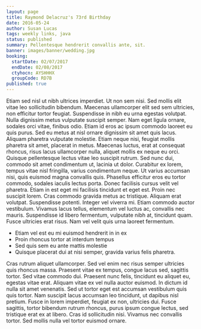```yaml
---
layout: page
title: Raymond Delacruz's 73rd Birthday
date: 2016-05-24
author: Susan Lucas
tags: weekly links, java
status: published
summary: Pellentesque hendrerit convallis ante, sit.
banner: images/banner/wedding.jpg
booking:
  startDate: 02/07/2017
  endDate: 02/08/2017
  ctyhocn: AYSHHHX
  groupCode: RD7B
published: true
---
```

Etiam sed nisl ut nibh ultrices imperdiet. Ut non sem nisi. Sed mollis elit vitae leo sollicitudin bibendum. Maecenas ullamcorper elit sed sem ultricies, non efficitur tortor feugiat. Suspendisse in nibh eu urna egestas volutpat. Nulla dignissim metus vulputate suscipit semper. Nam eget ligula ornare, sodales orci vitae, finibus odio. Etiam id eros ac ipsum commodo laoreet eu quis purus. Sed eu metus at nisl ornare dignissim sit amet quis lacus. Aliquam pharetra vulputate molestie. Etiam neque nisi, feugiat mollis pharetra sit amet, placerat in metus. Maecenas luctus, erat at consequat rhoncus, risus lacus ullamcorper nulla, aliquet mollis ex neque eu orci. Quisque pellentesque lectus vitae leo suscipit rutrum. Sed nunc dui, commodo sit amet condimentum ut, lacinia ut dolor. Curabitur ex lorem, tempus vitae nisl fringilla, varius condimentum neque. Ut varius accumsan nisi, quis euismod magna convallis quis.
Phasellus efficitur eros eu tortor commodo, sodales iaculis lectus porta. Donec facilisis cursus velit vel pharetra. Etiam in est eget mi facilisis tincidunt et eget est. Proin nec suscipit lorem. Cras commodo gravida metus ac tristique. Aliquam erat volutpat. Suspendisse potenti. Integer vel viverra mi. Etiam commodo auctor vestibulum. Vivamus lacus tellus, elementum vel luctus ac, convallis nec mauris. Suspendisse id libero fermentum, vulputate nibh at, tincidunt quam. Fusce ultricies erat risus. Nam vel velit quis urna laoreet fermentum.

* Etiam vel est eu mi euismod hendrerit in in ex
* Proin rhoncus tortor at interdum tempus
* Sed quis sem eu ante mattis molestie
* Quisque placerat dui at nisi semper, gravida varius felis pharetra.

Cras rutrum aliquet ullamcorper. Sed vel enim nec risus semper ultricies quis rhoncus massa. Praesent vitae ex tempus, congue lacus sed, sagittis tortor. Sed vitae commodo dui. Praesent nunc felis, tincidunt eu aliquet eu, egestas vitae erat. Aliquam vitae ex vel nulla auctor euismod. In dictum id nulla sit amet venenatis. Sed ut tortor eget est accumsan vestibulum quis quis tortor. Nam suscipit lacus accumsan leo tincidunt, ut dapibus nisl pretium. Fusce in lorem imperdiet, feugiat ex non, ultricies dui. Fusce sagittis, tortor bibendum rutrum rhoncus, purus ipsum congue lectus, sed tristique erat ex at libero. Cras id sollicitudin nisi. Vivamus nec convallis tortor. Sed mollis nulla vel tortor euismod ornare.
